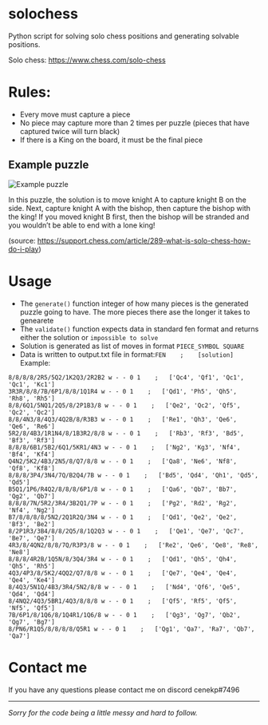 # solochess
Python script for solving solo chess positions and generating solvable positions.


Solo chess: https://www.chess.com/solo-chess
# Rules:
- Every move must capture a piece
- No piece may capture more than 2 times per puzzle (pieces that have captured twice will turn black)
- If there is a King on the board, it must be the final piece
## Example puzzle
![Example puzzle](https://lh3.googleusercontent.com/3RneCxnKcUDk9kwDhA9Qz_Z4HzhhfBdCqSDtYlaczD2WNzTcLinzSeMfx95Bfi06lRuHGpnaponUiByGX8VDP25t_UA-INf2gnQMK38x9yu01Ocw4kjuL9nO5s78PDE74pBNIuvJ)

In this puzzle, the solution is to move knight A to capture knight B on the side. Next, capture knight A with the bishop, then capture the bishop with the king! If you moved knight B first, then the bishop will be stranded and you wouldn’t be able to end with a lone king! 

(source: https://support.chess.com/article/289-what-is-solo-chess-how-do-i-play)

# Usage
- The ```generate()``` function integer of how many pieces is the generated puzzle going to have. The more pieces there ase the longer it takes to genearete
- The ```validate()``` function expects data in standard fen format and returns either the solution or ```impossible to solve```
- Solution is generated as list of moves in format ```PIECE_SYMBOL SQUARE```
- Data is written to output.txt file in format:```FEN    ;    [solution]``` Example:
```
8/8/8/8/2R5/5Q2/1K2Q3/2R2B2 w - - 0 1    ;   ['Qc4', 'Qf1', 'Qc1', 'Qc1', 'Kc1']
3R3R/8/8/7B/6P1/8/8/1Q1R4 w - - 0 1    ;   ['Qd1', 'Ph5', 'Qh5', 'Rh8', 'Rh5']
8/8/6Q1/5NQ1/2Q5/8/2P1B3/8 w - - 0 1    ;   ['Qe2', 'Qc2', 'Qf5', 'Qc2', 'Qc2']
8/8/4N3/8/4Q3/4Q2B/8/R3B3 w - - 0 1    ;   ['Re1', 'Qh3', 'Qe6', 'Qe6', 'Re6']
5R2/8/4B3/1R1N4/8/1B3R2/8/8 w - - 0 1    ;   ['Rb3', 'Rf3', 'Bd5', 'Bf3', 'Rf3']
8/8/8/6B1/5B2/6Q1/5KR1/4N3 w - - 0 1    ;   ['Ng2', 'Kg3', 'Nf4', 'Bf4', 'Kf4']
Q4N2/5K2/4B3/2N5/8/Q7/8/8 w - - 0 1    ;   ['Qa8', 'Ne6', 'Nf8', 'Qf8', 'Kf8']
8/8/8/3P4/3N4/7Q/B2Q4/7B w - - 0 1    ;   ['Bd5', 'Qd4', 'Qh1', 'Qd5', 'Qd5']
B5Q1/1P6/R4Q2/8/8/8/6P1/8 w - - 0 1    ;   ['Qa6', 'Qb7', 'Bb7', 'Qg2', 'Qb7']
8/8/8/7N/5R2/3R4/3B2Q1/7P w - - 0 1    ;   ['Pg2', 'Rd2', 'Rg2', 'Nf4', 'Ng2']
B7/8/8/8/8/5N2/2Q1R2Q/3N4 w - - 0 1    ;   ['Qd1', 'Qe2', 'Qe2', 'Bf3', 'Be2']
8/2P1R3/3B4/8/8/2Q5/8/1Q2Q3 w - - 0 1    ;   ['Qe1', 'Qe7', 'Qc7', 'Be7', 'Qe7']
4R3/8/4QN2/8/8/7Q/R3P3/8 w - - 0 1    ;   ['Re2', 'Qe6', 'Qe8', 'Re8', 'Ne8']
8/8/8/4R2B/1Q5N/8/3Q4/3R4 w - - 0 1    ;   ['Qd1', 'Qh5', 'Qh4', 'Qh5', 'Rh5']
4Q3/4P3/8/5K2/4QQ2/Q7/8/8 w - - 0 1    ;   ['Qe7', 'Qe4', 'Qe4', 'Qe4', 'Ke4']
8/4Q3/5N1Q/4B3/3R4/5N2/8/8 w - - 0 1    ;   ['Nd4', 'Qf6', 'Qe5', 'Qd4', 'Qd4']
8/4NQ2/4Q3/5BR1/4Q3/8/8/8 w - - 0 1    ;   ['Qf5', 'Rf5', 'Qf5', 'Nf5', 'Qf5']
7B/6P1/8/1Q6/8/1Q4R1/1Q6/8 w - - 0 1    ;   ['Qg3', 'Qg7', 'Qb2', 'Qg7', 'Bg7']
8/PN6/R1Q5/8/8/8/8/Q5R1 w - - 0 1    ;   ['Qg1', 'Qa7', 'Ra7', 'Qb7', 'Qa7']
```
# Contact me
If you have any questions please contact me on discord cenekp#7496

----------------------------------------------------------------------------------------------------------------------------------------------------------

*Sorry for the code being a little messy and hard to follow.*
